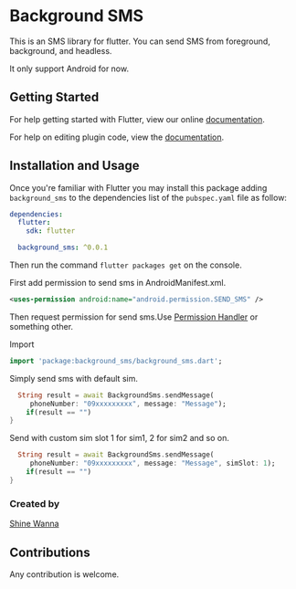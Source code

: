 # Background SMS

This is an SMS library for flutter.
You can send SMS from foreground, background, and headless.

It only support Android for now.

## Getting Started

For help getting started with Flutter, view our online
[documentation](https://flutter.io/).

For help on editing plugin code, view the [documentation](https://flutter.io/platform-plugins/#edit-code).

## Installation and Usage

Once you're familiar with Flutter you may install this package adding `background_sms` to the dependencies list
of the `pubspec.yaml` file as follow:

```yaml
dependencies:
  flutter:
    sdk: flutter

  background_sms: ^0.0.1
```

Then run the command `flutter packages get` on the console.



First add permission to send sms in AndroidManifest.xml.

```xml
<uses-permission android:name="android.permission.SEND_SMS" />
```

Then request permission for send sms.Use [Permission Handler](https://pub.dev/packages/permission_handler) or something other.

Import

```dart
import 'package:background_sms/background_sms.dart';
```

Simply send sms with default sim.

```dart
  String result = await BackgroundSms.sendMessage(
     phoneNumber: "09xxxxxxxxx", message: "Message");
    if(result == "")
}
```

Send with custom sim slot 1 for sim1, 2 for sim2 and so on.

```dart
  String result = await BackgroundSms.sendMessage(
     phoneNumber: "09xxxxxxxxx", message: "Message", simSlot: 1);
    if(result == "")
}
```



### Created by
[Shine Wanna](https://github.com/shinewanna)

## Contributions

Any contribution is welcome.
